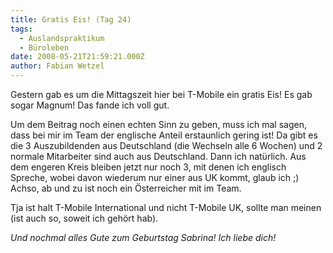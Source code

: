 ```yaml
---
title: Gratis Eis! (Tag 24)
tags:
  - Auslandspraktikum
  - Büroleben
date: 2008-05-21T21:59:21.000Z
author: Fabian Wetzel
---
```


Gestern gab es um die Mittagszeit hier bei T-Mobile ein gratis Eis! Es gab sogar Magnum! Das fande ich voll gut.

Um dem Beitrag noch einen echten Sinn zu geben, muss ich mal sagen, dass bei mir im Team der englische Anteil erstaunlich gering ist! Da gibt es die 3 Auszubildenden aus Deutschland (die Wechseln alle 6 Wochen) und 2 normale Mitarbeiter sind auch aus Deutschland. Dann ich natürlich. Aus dem engeren Kreis bleiben jetzt nur noch 3, mit denen ich englisch Spreche, wobei davon wiederum nur einer aus UK kommt, glaub ich ;) Achso, ab und zu ist noch ein Österreicher mit im Team.

Tja ist halt T-Mobile International und nicht T-Mobile UK, sollte man meinen (ist auch so, soweit ich gehört hab).

_Und nochmal alles Gute zum Geburtstag Sabrina! Ich liebe dich!_


